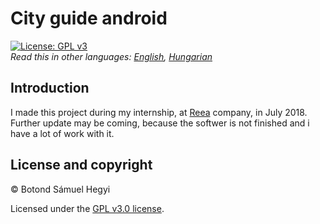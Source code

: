 
# City guide android
[![License: GPL v3](https://img.shields.io/badge/License-GPL%20v3-blue.svg)](https://www.gnu.org/licenses/gpl-3.0) <br/>
*Read this in other languages: [English](README.md), [Hungarian](README.hu.md)* <br/>
## Introduction 
I made this project during my internship, at [Reea](https://www.reea.net/) company, in July 2018. <br/>
Further update may be coming, because the softwer is not finished and i have a lot of work with it.


## License and copyright
© Botond Sámuel Hegyi

Licensed under the [GPL v3.0 license](LICENSE).
